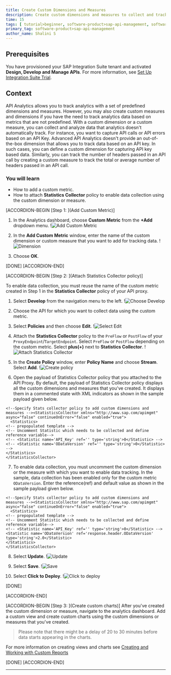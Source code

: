 ```yaml
---
title: Create Custom Dimensions and Measures
description: Create custom dimensions and measures to collect and track analytics data in API Management.
time: 15
tags: [ tutorial>beginner, software-product>sap-api-management, software-product-function>sap-btp-cockpit, software-product>sap-btp--cloud-foundry-environment]
primary_tag: software-product>sap-api-management
author_name: Shalini S
---
```


## Prerequisites
You have provisioned your SAP Integration Suite tenant and activated  **Design, Develop and Manage APIs**. For more information, see [Set Up Integration Suite Trial](cp-starter-isuite-onboard-subscribe).


## Context
API Analytics allows you to track analytics with a set of predefined dimensions and measures. However, you may also create custom measures and dimensions if you have the need to track analytics data based on metrics that are not predefined. With a custom dimension or a custom measure, you can collect and analyze data that analytics doesn't automatically track. For instance, you want to capture API calls or API errors based on an API Key. Advanced API Analytics doesn't provide an out-of-the-box dimension that allows you to track data based on an API key. In such cases, you can define a custom dimension for capturing API key based data. Similarly, you can track the number of headers passed in an API call by creating a custom measure to track the total or average number of headers passed in an API call.

### You will learn
  - How to add a custom metric.
  - How to attach **Statistics Collector** policy to enable data collection using the custom dimension or measure.


[ACCORDION-BEGIN [Step 1: ](Add Custom Metric)]

1. In the Analytics dashboard, choose **Custom Metric** from the **+Add** dropdown menu.
  !![Add Custom Metric](select-custom-metric.png)

2.	In the **Add Custom Metric** window, enter the name of the custom dimension or custom measure that you want to add for tracking data.
  !![Dimension](Dimension-name.png)

3. Choose **OK**.

[DONE]
[ACCORDION-END]

[ACCORDION-BEGIN [Step 2: ](Attach Statistics Collector policy)]

To enable data collection, you must reuse the name of the custom metric created in Step 1 in the **Statistics Collector** policy of your API proxy.

1. Select **Develop** from the navigation menu to the left.
  !![Choose Develop](Choose-develop.png)

2. Choose the API for which you want to collect data using the custom metric.

3. Select **Policies** and then choose **Edit**.
  !![Select Edit](Select-edit.png)

4.	Attach the **Statistics Collector** policy to the `PreFlow` or `PostFlow` of your `ProxyEndpoint`/`TargetEndpoint`. Select `PreFlow` or `PostFlow` depending on the custom metric. Select **plus(+)** next to **Statistics Collector**.
  !![Attach Statistics Collector](Attach-Statistics-collector.png)

5. In the **Create Policy** window, enter **Policy Name** and choose **Stream**. Select **Add**.
  !![Create policy](Create-policy.png)

6. Open the payload of Statistics Collector policy that you attached to the API Proxy. By default, the payload of Statistics Collector policy displays all the custom dimensions and measures that you've created. It displays them in a commented state with XML indicators <!-- --> as shown in the sample payload given below.
```
<!--Specify Stats collector policy to add custom dimensions and measures --><StatisticsCollector xmlns="http://www.sap.com/apimgmt" async="false" continueOnError="false" enabled="true">
  <Statistics>
<!-- prepopulated template -->
<!-- Uncomment Statistic which needs to be collected and define reference variable-->
<!-- <Statistic name='API_Key' ref='' type='string'>0</Statistic> -->
<!-- <Statistic name='ODataVersion' ref='' type='string'>0</Statistic> -->
</Statistics>
</StatisticsCollector>
```
7.	To enable data collection, you must uncomment the custom dimension or the measure with which you want to enable data tracking. In the sample, data collection has been enabled only for the custom metric `ODataVersion`. Enter the reference(ref) and default value as shown in the sample payload given below.
```
<!--Specify Stats collector policy to add custom dimensions and measures --><StatisticsCollector xmlns="http://www.sap.com/apimgmt" async="false" continueOnError="false" enabled="true">
  <Statistics>
<!-- prepopulated template -->
<!-- Uncomment Statistic which needs to be collected and define reference variable-->
<!-- <Statistic name='API_Key' ref='' type='string'>0</Statistic> -->
<Statistic name='ODataVersion' ref='response.header.ODataVersion' type='string'>2.0</Statistic>
</Statistics>
</StatisticsCollector>
```

8. Select **Update**.
  !![Update](Select-update.png)

9. Select **Save**.
  !![Save](Select-save.png)

10. Select **Click to Deploy**.
  !![Click to deploy](Click-to-deploy.png)

[DONE]

[ACCORDION-END]

[ACCORDION-BEGIN [Step 3: ](Create custom charts)]
After you've created the custom dimension or measure, navigate to the analytics dashboard. Add a custom view and create custom charts using the custom dimensions or measures that you've created.
> Please note that there might be a delay of 20 to 30 minutes before data starts appearing in the charts.

For more information on creating views and charts see [Creating and Working with Custom Reports](https://help.sap.com/docs/SAP_CLOUD_PLATFORM_API_MANAGEMENT/66d066d903c2473f81ec33acfe2ccdb4/daf54fdbd2b34afba52833e8f896eb40.html)

[DONE]
[ACCORDION-END]

---
